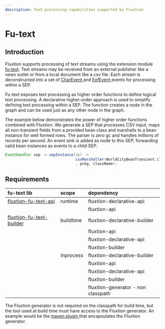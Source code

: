 ```yaml
---
description: Text processing capabilities supported by Fluxtion
---
```


# Fu-text

## Introduction

Fluxtion supports processing of text streams using the extension module [fu-text](https://github.com/v12technology/fluxtion/tree/master/extensions/fu-text). Text streams may be received from an external publisher like a news outlet or from a local document like a csv file. Each stream is deconstructed into a set of [CharEvent ](https://github.com/v12technology/fluxtion/blob/master/extensions/fu-text/api/src/main/java/com/fluxtion/ext/futext/api/event/CharEvent.java)and [EofEvent ](https://github.com/v12technology/fluxtion/blob/master/extensions/fu-text/api/src/main/java/com/fluxtion/ext/futext/api/event/EofEvent.java) events for processing within a SEP.

Fu-text exposes text processing as higher order functions to define logical text processing. A declarative higher-order approach is used to simplify defining text processing within a SEP.  The function creates a node in the graph and can be used just as any other node in the graph.

The example below demonstrates the power of higher order functions combined with Fluxtion. We generate a SEP that processes CSV input, maps all non-transient fields from a provided bean class and marshalls to a bean instance for well formed rows. The parser is zero gc and handles millions of records per second. An event sink is added as node to this SEP, forwarding valid bean instances as events to a child SEP.

```java
EventHandler sep  = sepInstance((c) -> 
                                csvMarshaller(WorldCityBeanTransient.class).build()
                                , pckg, className);
```



## Requirements

| fu-text lib | scope | dependency |
| :--- | :--- | :--- |
| [fluxtion-fu-text-api](https://github.com/v12technology/fluxtion/tree/master/extensions/fu-text/api) | runtime | fluxtion-declarative-api |
|  |  | fluxtion-api |
| [fluxtion-fu-text-builder](https://github.com/v12technology/fluxtion/tree/master/extensions/fu-text/builder/src/main/java/com/fluxtion/ext/futext/builder) | buildtime | fluxtion-declarative-builder |
|  |  | fluxtion-api |
|  |  | fluxtion-declarative-api |
|  |  | fluxtion-builder |
|  | Inprocess | fluxtion-declarative-builder |
|  |  | fluxtion-api |
|  |  | fluxtion-declarative-api |
|  |  | fluxtion-builder |
|  |  | fluxtion-generator - non classpath |

The Fluxtion generator is not required on the classpath for build time, but the tool used at build time must have access to the Fluxtion generator. An example would be the [maven plugin ](../../tools/maven-plugin.md)that encapsulates the Fluxtion generator.



